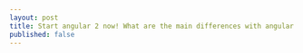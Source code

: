 ```yaml
---
layout: post
title: Start angular 2 now! What are the main differences with angular 1.
published: false
---
```



